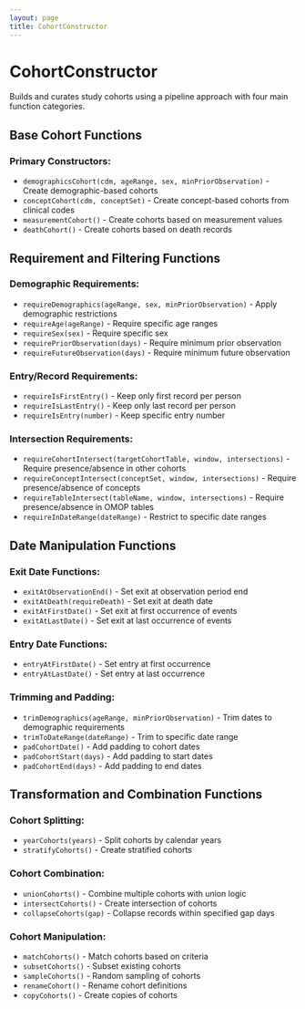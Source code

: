 ```yaml
---
layout: page
title: CohortConstructor
---
```


# CohortConstructor

Builds and curates study cohorts using a pipeline approach with four main function categories.

## Base Cohort Functions

### Primary Constructors:

- `demographicsCohort(cdm, ageRange, sex, minPriorObservation)` - Create demographic-based cohorts
- `conceptCohort(cdm, conceptSet)` - Create concept-based cohorts from clinical codes
- `measurementCohort()` - Create cohorts based on measurement values
- `deathCohort()` - Create cohorts based on death records

## Requirement and Filtering Functions

### Demographic Requirements:

- `requireDemographics(ageRange, sex, minPriorObservation)` - Apply demographic restrictions
- `requireAge(ageRange)` - Require specific age ranges
- `requireSex(sex)` - Require specific sex
- `requirePriorObservation(days)` - Require minimum prior observation
- `requireFutureObservation(days)` - Require minimum future observation

### Entry/Record Requirements:

- `requireIsFirstEntry()` - Keep only first record per person
- `requireIsLastEntry()` - Keep only last record per person
- `requireIsEntry(number)` - Keep specific entry number

### Intersection Requirements:

- `requireCohortIntersect(targetCohortTable, window, intersections)` - Require presence/absence in other cohorts
- `requireConceptIntersect(conceptSet, window, intersections)` - Require presence/absence of concepts
- `requireTableIntersect(tableName, window, intersections)` - Require presence/absence in OMOP tables
- `requireInDateRange(dateRange)` - Restrict to specific date ranges

## Date Manipulation Functions

### Exit Date Functions:

- `exitAtObservationEnd()` - Set exit at observation period end
- `exitAtDeath(requireDeath)` - Set exit at death date
- `exitAtFirstDate()` - Set exit at first occurrence of events
- `exitAtLastDate()` - Set exit at last occurrence of events

### Entry Date Functions:

- `entryAtFirstDate()` - Set entry at first occurrence
- `entryAtLastDate()` - Set entry at last occurrence

### Trimming and Padding:

- `trimDemographics(ageRange, minPriorObservation)` - Trim dates to demographic requirements
- `trimToDateRange(dateRange)` - Trim to specific date range
- `padCohortDate()` - Add padding to cohort dates
- `padCohortStart(days)` - Add padding to start dates
- `padCohortEnd(days)` - Add padding to end dates

## Transformation and Combination Functions

### Cohort Splitting:

- `yearCohorts(years)` - Split cohorts by calendar years
- `stratifyCohorts()` - Create stratified cohorts

### Cohort Combination:

- `unionCohorts()` - Combine multiple cohorts with union logic
- `intersectCohorts()` - Create intersection of cohorts
- `collapseCohorts(gap)` - Collapse records within specified gap days

### Cohort Manipulation:

- `matchCohorts()` - Match cohorts based on criteria
- `subsetCohorts()` - Subset existing cohorts
- `sampleCohorts()` - Random sampling of cohorts
- `renameCohort()` - Rename cohort definitions
- `copyCohorts()` - Create copies of cohorts
